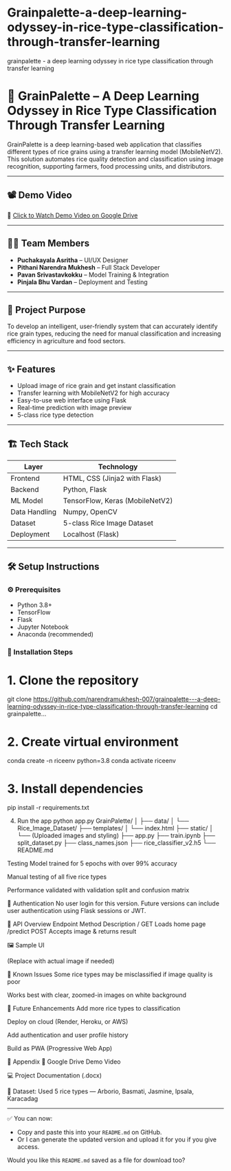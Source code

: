 # Grainpalette-a-deep-learning-odyssey-in-rice-type-classification-through-transfer-learning
grainpalette - a deep learning odyssey in rice type classification through transfer learning
# 🌾 GrainPalette – A Deep Learning Odyssey in Rice Type Classification Through Transfer Learning

GrainPalette is a deep learning-based web application that classifies different types of rice grains using a transfer learning model (MobileNetV2). This solution automates rice quality detection and classification using image recognition, supporting farmers, food processing units, and distributors.

---

## 📽️ Demo Video

🎥 [Click to Watch Demo Video on Google Drive](https://drive.google.com/file/d/1bTNDHuM2fZFiwAwXxgC2l0D80T8IBsKu/view?usp=drive_link)

---

## 👨‍💻 Team Members

- **Puchakayala Asritha** – UI/UX Designer  
- **Pithani Narendra Mukhesh** – Full Stack Developer  
- **Pavan Srivastavkokku** – Model Training & Integration  
- **Pinjala Bhu Vardan** – Deployment and Testing  

---

## 🎯 Project Purpose

To develop an intelligent, user-friendly system that can accurately identify rice grain types, reducing the need for manual classification and increasing efficiency in agriculture and food sectors.

---

## ✨ Features

- Upload image of rice grain and get instant classification
- Transfer learning with MobileNetV2 for high accuracy
- Easy-to-use web interface using Flask
- Real-time prediction with image preview
- 5-class rice type detection

---

## 🏗️ Tech Stack

| Layer         | Technology                  |
|--------------|-----------------------------|
| Frontend     | HTML, CSS (Jinja2 with Flask) |
| Backend      | Python, Flask               |
| ML Model     | TensorFlow, Keras (MobileNetV2) |
| Data Handling| Numpy, OpenCV               |
| Dataset      | 5-class Rice Image Dataset  |
| Deployment   | Localhost (Flask)           |

---

## 🛠️ Setup Instructions

### ⚙️ Prerequisites
- Python 3.8+
- TensorFlow
- Flask
- Jupyter Notebook
- Anaconda (recommended)

### 🔧 Installation Steps

# 1. Clone the repository
git clone https://github.com/narendramukhesh-007/grainpalette---a-deep-learning-odyssey-in-rice-type-classification-through-transfer-learning
cd grainpalette...

# 2. Create virtual environment
conda create -n riceenv python=3.8
conda activate riceenv

# 3. Install dependencies
pip install -r requirements.txt

 4. Run the app
python app.py
GrainPalette/
│
├── data/
│   └── Rice_Image_Dataset/
├── templates/
│   └── index.html
├── static/
│   └── (Uploaded images and styling)
├── app.py
├── train.ipynb
├── split_dataset.py
├── class_names.json
├── rice_classifier_v2.h5
└── README.md


Testing
Model trained for 5 epochs with over 99% accuracy

Manual testing of all five rice types

Performance validated with validation split and confusion matrix

🔐 Authentication
No user login for this version. Future versions can include user authentication using Flask sessions or JWT.

🧾 API Overview
Endpoint	Method	Description
/	GET	Loads home page
/predict	POST	Accepts image & returns result

🖼️ Sample UI

(Replace with actual image if needed)

🚧 Known Issues
Some rice types may be misclassified if image quality is poor

Works best with clear, zoomed-in images on white background

🔮 Future Enhancements
Add more rice types to classification

Deploy on cloud (Render, Heroku, or AWS)

Add authentication and user profile history

Build as PWA (Progressive Web App)

📎 Appendix
📁 Google Drive Demo Video

💻 Project Documentation (.docx)

🤖 Dataset: Used 5 rice types — Arborio, Basmati, Jasmine, Ipsala, Karacadag


---

✅ You can now:
- Copy and paste this into your `README.md` on GitHub.
- Or I can generate the updated version and upload it for you if you give access.

Would you like this `README.md` saved as a file for download too?
